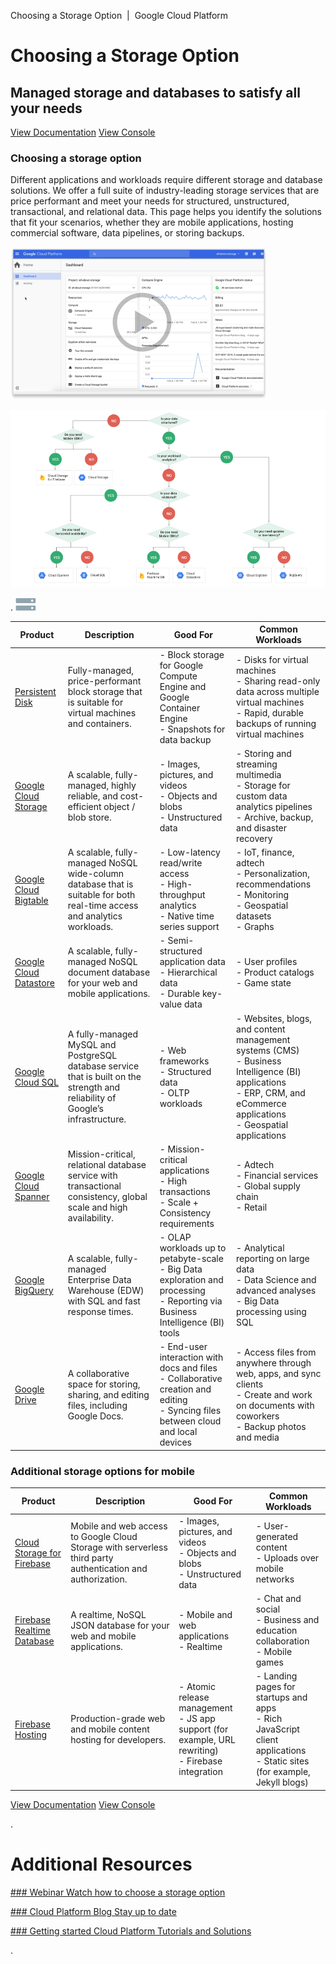 Choosing a Storage Option  |  Google Cloud Platform

# Choosing a Storage Option

##  Managed storage and databases to satisfy all your needs

 [View Documentation](https://cloud.google.com/docs/)  [View Console](https://console.cloud.google.com/)

###  Choosing a storage option

Different applications and workloads require different storage and database solutions. We offer a full suite of industry-leading storage services that are price performant and meet your needs for structured, unstructured, transactional, and relational data. This page helps you identify the solutions that fit your scenarios, whether they are mobile applications, hosting commercial software, data pipelines, or storing backups.

 [![](../_resources/632d8403781979f4edec188570ca4504.png)](https://www.youtube.com/watch?v=mmjuMyRBPO4&autoplay=1)

 ![](../_resources/8030194330d66538d54441c96b954b87.png)

.    ![](../_resources/c0c47844b016ba61b772969609f7acd7.png)

| Product | Description | Good For | Common Workloads |
| --- | --- | --- | --- |
|    [Persistent Disk](https://cloud.google.com/persistent-disk/) | Fully-managed, price-performant block storage that is suitable for virtual machines and containers. | - Block storage for Google Compute Engine and Google Container Engine<br>- Snapshots for data backup | - Disks for virtual machines<br>- Sharing read-only data across multiple virtual machines<br>- Rapid, durable backups of running virtual machines |
|    [Google Cloud Storage](https://cloud.google.com/storage/) | A scalable, fully-managed, highly reliable, and cost-efficient object / blob store. | - Images, pictures, and videos<br>- Objects and blobs<br>- Unstructured data | - Storing and streaming multimedia<br>- Storage for custom data analytics pipelines<br>- Archive, backup, and disaster recovery |
|    [Google Cloud Bigtable](https://cloud.google.com/bigtable/) | A scalable, fully-managed NoSQL wide-column database that is suitable for both real-time access and analytics workloads. | - Low-latency read/write access<br>- High-throughput analytics<br>- Native time series support | - IoT, finance, adtech<br>- Personalization, recommendations<br>- Monitoring<br>- Geospatial datasets<br>- Graphs |
|    [Google Cloud Datastore](https://cloud.google.com/datastore/) | A scalable, fully-managed NoSQL document database for your web and mobile applications. | - Semi-structured application data<br>- Hierarchical data<br>- Durable key-value data | - User profiles<br>- Product catalogs<br>- Game state |
|    [Google Cloud SQL](https://cloud.google.com/sql/) | A fully-managed MySQL and PostgreSQL database service that is built on the strength and reliability of Google’s infrastructure. | - Web frameworks<br>- Structured data<br>- OLTP workloads | - Websites, blogs, and content management systems (CMS)<br>- Business Intelligence (BI) applications<br>- ERP, CRM, and eCommerce applications<br>- Geospatial applications |
|    [Google Cloud Spanner](https://cloud.google.com/spanner/) | Mission-critical, relational database service with transactional consistency, global scale and high availability. | - Mission-critical applications<br>- High transactions<br>- Scale + Consistency requirements | - Adtech<br>- Financial services<br>- Global supply chain<br>- Retail |
|    [Google BigQuery](https://cloud.google.com/bigquery/) | A scalable, fully-managed Enterprise Data Warehouse (EDW) with SQL and fast response times. | - OLAP workloads up to petabyte-scale<br>- Big Data exploration and processing<br>- Reporting via Business Intelligence (BI) tools | - Analytical reporting on large data<br>- Data Science and advanced analyses<br>- Big Data processing using SQL |
|    [Google Drive](https://www.google.com/drive/) | A collaborative space for storing, sharing, and editing files, including Google Docs. | - End-user interaction with docs and files<br>- Collaborative creation and editing<br>- Syncing files between cloud and local devices | - Access files from anywhere through web, apps, and sync clients<br>- Create and work on documents with coworkers<br>- Backup photos and media |

### Additional storage options for mobile

| Product | Description | Good For | Common Workloads |
| --- | --- | --- | --- |
|    [Cloud Storage for Firebase](https://firebase.google.com/docs/storage/) | Mobile and web access to Google Cloud Storage with serverless third party authentication and authorization. | - Images, pictures, and videos<br>- Objects and blobs<br>- Unstructured data | - User-generated content<br>- Uploads over mobile networks |
|    [Firebase Realtime Database](https://firebase.google.com/docs/database/) | A realtime, NoSQL JSON database for your web and mobile applications. | - Mobile and web applications<br>- Realtime | - Chat and social<br>- Business and education collaboration<br>- Mobile games |
|    [Firebase Hosting](https://firebase.google.com/docs/hosting/) | Production-grade web and mobile content hosting for developers. | - Atomic release management<br>- JS app support (for example, URL rewriting)<br>- Firebase integration | - Landing pages for startups and apps<br>- Rich JavaScript client applications<br>- Static sites (for example, Jekyll blogs) |

 [View Documentation](https://cloud.google.com/docs/)  [View Console](https://console.cloud.google.com/)

.

# Additional Resources

 [ ### Webinar    Watch how to choose a storage option](https://www.youtube.com/watch?v=mmjuMyRBPO4&feature=youtu.be)

 [ ### Cloud Platform Blog    Stay up to date](https://cloudplatform.googleblog.com/)

 [ ### Getting started    Cloud Platform Tutorials and Solutions](https://cloud.google.com/docs/tutorials/)

 .